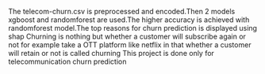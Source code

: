The telecom-churn.csv is preprocessed and encoded.Then 2 models xgboost and randomforest are used.The higher accuracy is achieved with randomforest model.The top reasons for churn prediction is displayed using shap
Churning is nothing but whether a customer will subscribe again or not for example take a OTT platform like netflix in that whether a customer will retain or not is called churning
This project is done only for telecommunication churn prediction
